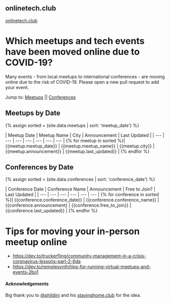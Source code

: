 ## onlinetech.club

[onlinetech.club](http://onlinetech.club)

# Which meetups and tech events have been moved online due to COVID-19?
Many events - from local meetups to international conferences - are moving online due to the risk of COVID-19. Please open a new pull request to add your event.

Jump to: <a href="#meetups">Meetups</a> || <a href="#conferences">Conferences</a>

<a name="meetups"></a>
## Meetups by Date

{% assign sorted = (site.data.meetups | sort: 'meetup_date') %}

| Meetup Date | Meetup Name | City | Announcement | Last Updated |
| --- | --- | --- | --- | --- | --- | --- |
{% for meetup in sorted %}| {{meetup.meetup_date}} | {{meetup.meetup_name}} | {{meetup.city}} | {{meetup.announcement}} | {{meetup.last_updated}} |
{% endfor %}

<a name="conferences"></a>
## Conferences by Date

{% assign sorted = (site.data.conferences | sort: 'conference_date') %}

| Conference Date | Conference Name | Announcement | Free to Join? | Last Updated |
| --- | --- | --- | --- | --- | --- | 
{% for conference in sorted %}| {{conference.conference_date}} | {{conference.conference_name}} | {{conference.announcement} | {{conference.free_to_join}} | {{conference.last_updated}} |
{% endfor %}


# Tips for moving your in-person meetup online

- https://dev.to/truckerfling/community-management-in-a-crisis-coronavirus-lessons-part-2-6da
- https://dev.to/remotesynth/tips-for-running-virtual-meetups-and-events-2bo1

#### Acknowledgements

Big thank you to [@phildini](https://github.com/phildini) and his [stayinghome.club](https://stayinghome.club/) for the idea.

